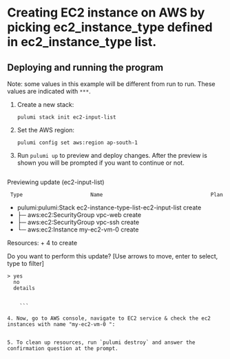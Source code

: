 

# Creating EC2 instance on AWS by picking ec2_instance_type defined in ec2_instance_type list. 

## Deploying and running the program

Note: some values in this example will be different from run to run.  These values are indicated
with `***`.

1. Create a new stack:

    ```
    pulumi stack init ec2-input-list
    ```

2. Set the AWS region:

    ```
    pulumi config set aws:region ap-south-1
    
    ```

3. Run `pulumi up` to preview and deploy changes.  After the preview is shown you will be
    prompted if you want to continue or not.

    ```  
 Previewing update (ec2-input-list)


     Type                      Name                                   Plan
 +   pulumi:pulumi:Stack       ec2-instance-type-list-ec2-input-list  create
 +   ├─ aws:ec2:SecurityGroup  vpc-web                                create
 +   ├─ aws:ec2:SecurityGroup  vpc-ssh                                create
 +   └─ aws:ec2:Instance       my-ec2-vm-0                            create
 
Resources:
    + 4 to create

Do you want to perform this update?  [Use arrows to move, enter to select, type to filter]
```
> yes
  no
  details


    ```

4. Now, go to AWS console, navigate to EC2 service & check the ec2 instances with name "my-ec2-vm-0 ":
 

5. To clean up resources, run `pulumi destroy` and answer the confirmation question at the prompt.

